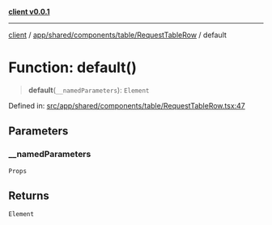 [**client v0.0.1**](../../../../../../README.md)

***

[client](../../../../../../README.md) / [app/shared/components/table/RequestTableRow](../README.md) / default

# Function: default()

> **default**(`__namedParameters`): `Element`

Defined in: [src/app/shared/components/table/RequestTableRow.tsx:47](https://github.com/petelc/WMS/blob/0ba5e61a5ede3de744df1a5839724fa19a2a534f/client/src/app/shared/components/table/RequestTableRow.tsx#L47)

## Parameters

### \_\_namedParameters

`Props`

## Returns

`Element`
